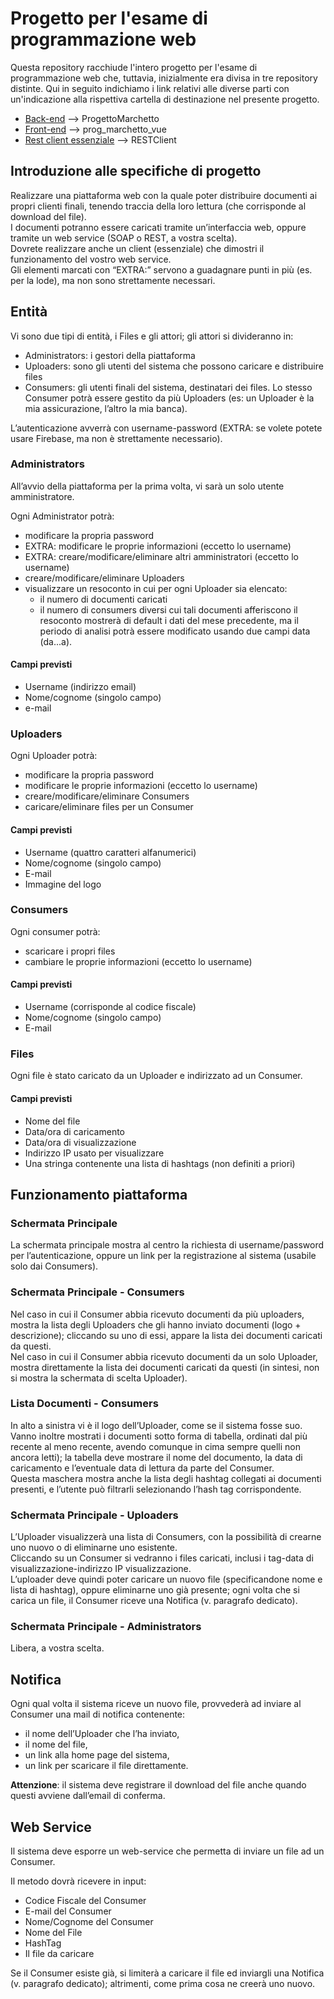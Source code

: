 Progetto per l'esame di programmazione web
============================
Questa repository racchiude l'intero progetto per l'esame di programmazione web che, tuttavia, inizialmente era divisa in tre repository distinte. Qui in seguito indichiamo i link relativi alle diverse parti con un'indicazione alla rispettiva cartella di destinazione nel presente progetto.
- [Back-end](https://github.com/GiovanniMarchetto/ProgettoMarchetto) --> ProgettoMarchetto
- [Front-end](https://github.com/GiovanniMarchetto/prog_marchetto_vue) --> prog_marchetto_vue
- [Rest client essenziale](https://github.com/GiovanniMarchetto/RESTClient) --> RESTClient


## Introduzione alle specifiche di progetto
Realizzare una piattaforma web con la quale poter distribuire documenti ai propri clienti finali, tenendo traccia della loro lettura (che corrisponde al download del file).  
I documenti potranno essere caricati tramite un’interfaccia web, oppure tramite un web service (SOAP o REST, a vostra scelta).  
Dovrete realizzare anche un client (essenziale) che dimostri il funzionamento del vostro web service.  
Gli elementi marcati con “EXTRA:” servono a guadagnare punti in più (es. per la lode), ma non sono strettamente necessari.


## Entità
Vi sono due tipi di entità, i Files e gli attori; gli attori si divideranno in:
- Administrators: i gestori della piattaforma
- Uploaders: sono gli utenti del sistema che possono caricare e distribuire files
- Consumers: gli utenti finali del sistema, destinatari dei files. Lo stesso Consumer potrà essere gestito da più Uploaders (es: un Uploader è la mia assicurazione, l’altro la mia banca).

L’autenticazione avverrà con username-password (EXTRA: se volete potete usare Firebase, ma non è strettamente necessario).

### Administrators
All’avvio della piattaforma per la prima volta, vi sarà un solo utente amministratore.

Ogni Administrator potrà:
- modificare la propria password
- EXTRA: modificare le proprie informazioni (eccetto lo username)
- EXTRA: creare/modificare/eliminare altri amministratori (eccetto lo username)
- creare/modificare/eliminare Uploaders
- visualizzare un resoconto in cui per ogni Uploader sia elencato:
  - il numero di documenti caricati
  - il numero di consumers diversi cui tali documenti afferiscono il resoconto mostrerà di default i dati del mese precedente, ma il periodo di analisi potrà essere modificato usando due campi data (da...a).

#### Campi previsti
- Username (indirizzo email)
- Nome/cognome (singolo campo)
- e-mail

### Uploaders
Ogni Uploader potrà:
- modificare la propria password
- modificare le proprie informazioni (eccetto lo username)
- creare/modificare/eliminare Consumers
- caricare/eliminare files per un Consumer

#### Campi previsti
- Username (quattro caratteri alfanumerici)
- Nome/cognome (singolo campo)
- E-mail
- Immagine del logo

### Consumers
Ogni consumer potrà:
- scaricare i propri files
- cambiare le proprie informazioni (eccetto lo username)

#### Campi previsti
- Username (corrisponde al codice fiscale)
- Nome/cognome (singolo campo)
- E-mail

### Files
Ogni file è stato caricato da un Uploader e indirizzato ad un Consumer.

#### Campi previsti
- Nome del file
- Data/ora di caricamento
- Data/ora di visualizzazione
- Indirizzo IP usato per visualizzare
- Una stringa contenente una lista di hashtags (non definiti a priori)


## Funzionamento piattaforma

### Schermata Principale
La schermata principale mostra al centro la richiesta di username/password per l’autenticazione, oppure un link per la registrazione al sistema (usabile solo dai Consumers).

### Schermata Principale - Consumers
Nel caso in cui il Consumer abbia ricevuto documenti da più uploaders, mostra la lista degli Uploaders che gli hanno inviato documenti (logo + descrizione); cliccando su uno di essi, appare la lista dei documenti caricati da questi.  
Nel caso in cui il Consumer abbia ricevuto documenti da un solo Uploader, mostra direttamente la lista dei documenti caricati da questi (in sintesi, non si mostra la schermata di scelta Uploader).

### Lista Documenti - Consumers
In alto a sinistra vi è il logo dell’Uploader, come se il sistema fosse suo.  
Vanno inoltre mostrati i documenti sotto forma di tabella, ordinati dal più recente al meno recente, avendo comunque in cima sempre quelli non ancora letti); la tabella deve mostrare il nome del documento, la data di caricamento e l’eventuale data di lettura da parte del Consumer.  
Questa maschera mostra anche la lista degli hashtag collegati ai documenti presenti, e l’utente può filtrarli selezionando l’hash tag corrispondente.

### Schermata Principale - Uploaders
L’Uploader visualizzerà una lista di Consumers, con la possibilità di crearne uno nuovo o di eliminarne uno esistente.   
Cliccando su un Consumer si vedranno i files caricati, inclusi i tag-data di visualizzazione-indirizzo IP visualizzazione.  
L’uploader deve quindi poter caricare un nuovo file (specificandone nome e lista di hashtag), oppure eliminarne uno già presente; ogni volta che si carica un file, il Consumer riceve una Notifica (v. paragrafo dedicato).

### Schermata Principale - Administrators
Libera, a vostra scelta.


## Notifica
Ogni qual volta il sistema riceve un nuovo file, provvederà ad inviare al Consumer una mail di notifica contenente:
- il nome dell’Uploader che l’ha inviato,
- il nome del file,
- un link alla home page del sistema,
- un link per scaricare il file direttamente.

**Attenzione**: il sistema deve registrare il download del file anche quando questi avviene dall’email di conferma.


## Web Service
Il sistema deve esporre un web-service che permetta di inviare un file ad un Consumer.

Il metodo dovrà ricevere in input:
- Codice Fiscale del Consumer
- E-mail del Consumer
- Nome/Cognome del Consumer
- Nome del File
- HashTag
- Il file da caricare

Se il Consumer esiste già, si limiterà a caricare il file ed inviargli una Notifica (v. paragrafo dedicato); altrimenti, come prima cosa ne creerà uno nuovo.
